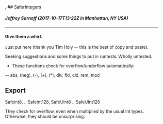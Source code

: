 , ## SaferIntegers

##### Jeffrey Sarnoff (2017-10-17T13:22Z in Manhattan, NY USA)

------------

#### Give them a whirl.

Just put here (thank you Tim Holy -- this is the best of copy and paste).

Seeking suggestions and some things to put in runtests.  Wholly untested.

- These functions check for overflow/underflow automatically:

-- abs, (neg), (-), (+), (*), div, fld, cld, rem, mod 

## Export

SafeInt8, .. SafeInt128, SafeUInt8 .. SafeUInt128

They check for overflow, even when multiplied by the usual Int types.  Otherwise, they should be unsurprising.





